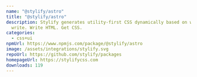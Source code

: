 ```yaml
---
name: "@stylify/astro"
title: "@stylify/astro"
description: Stylify generates utility-first CSS dynamically based on what you
  write. Write HTML. Get CSS.
categories:
  - css+ui
npmUrl: https://www.npmjs.com/package/@stylify/astro
image: /assets/integrations/stylify.svg
repoUrl: https://github.com/stylify/packages
homepageUrl: https://stylifycss.com
downloads: 119
---
```

